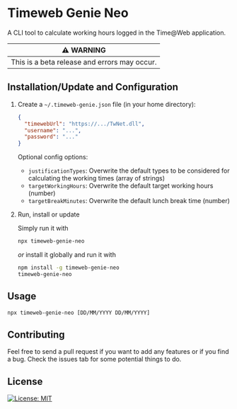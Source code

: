 # Timeweb Genie Neo

A CLI tool to calculate working hours logged in the Time@Web application.

| :warning: WARNING                              |
| ---------------------------------------------- |
| This is a beta release and errors may occur. |

## Installation/Update and Configuration

1. Create a `~/.timeweb-genie.json` file (in your home directory):

   ```json
   {
     "timewebUrl": "https://.../TwNet.dll",
     "username": "...",
     "password": "..."
   }
   ```

   Optional config options:

   - `justificationTypes`: Overwrite the default types to be considered for calculating the working times (array of strings)
   - `targetWorkingHours`: Overwrite the default target working hours (number)
   - `targetBreakMinutes`: Overwrite the default lunch break time (number)

2. Run, install or update

   Simply run it with
   ```sh
   npx timeweb-genie-neo
   ```

   *or* install it globally and run it with

   ```sh
   npm install -g timeweb-genie-neo
   timeweb-genie-neo
   ```



## Usage

```sh
npx timeweb-genie-neo [DD/MM/YYYY DD/MM/YYYY]
```

## Contributing

Feel free to send a pull request if you want to add any features or if you find a bug.
Check the issues tab for some potential things to do.

## License

[![License: MIT](https://img.shields.io/badge/License-MIT-yellow.svg)](https://opensource.org/licenses/MIT)
